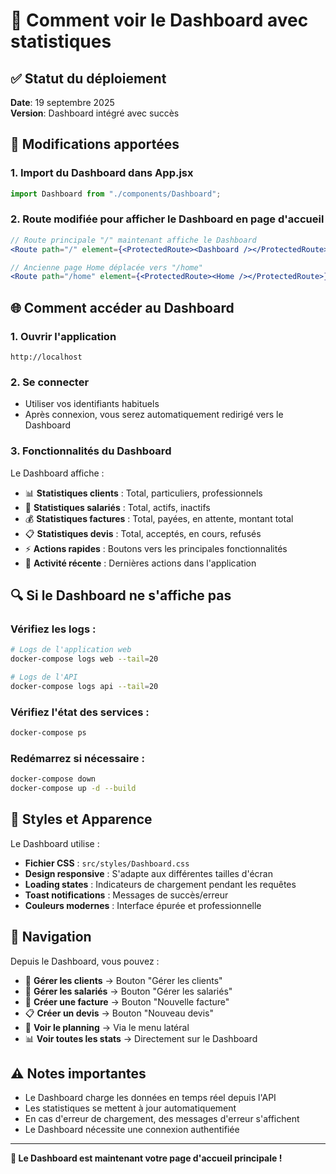 # 🎯 Comment voir le Dashboard avec statistiques

## ✅ Statut du déploiement 
**Date**: 19 septembre 2025  
**Version**: Dashboard intégré avec succès

## 🔧 Modifications apportées

### 1. **Import du Dashboard dans App.jsx**
```jsx
import Dashboard from "./components/Dashboard";
```

### 2. **Route modifiée pour afficher le Dashboard en page d'accueil**
```jsx
// Route principale "/" maintenant affiche le Dashboard
<Route path="/" element={<ProtectedRoute><Dashboard /></ProtectedRoute>} />

// Ancienne page Home déplacée vers "/home"  
<Route path="/home" element={<ProtectedRoute><Home /></ProtectedRoute>} />
```

## 🌐 Comment accéder au Dashboard

### 1. **Ouvrir l'application**
```
http://localhost
```

### 2. **Se connecter** 
- Utiliser vos identifiants habituels
- Après connexion, vous serez automatiquement redirigé vers le Dashboard

### 3. **Fonctionnalités du Dashboard**
Le Dashboard affiche :
- 📊 **Statistiques clients** : Total, particuliers, professionnels
- 👥 **Statistiques salariés** : Total, actifs, inactifs  
- 💰 **Statistiques factures** : Total, payées, en attente, montant total
- 📋 **Statistiques devis** : Total, acceptés, en cours, refusés
- ⚡ **Actions rapides** : Boutons vers les principales fonctionnalités
- 📝 **Activité récente** : Dernières actions dans l'application

## 🔍 Si le Dashboard ne s'affiche pas

### Vérifiez les logs :
```bash
# Logs de l'application web
docker-compose logs web --tail=20

# Logs de l'API
docker-compose logs api --tail=20
```

### Vérifiez l'état des services :
```bash
docker-compose ps
```

### Redémarrez si nécessaire :
```bash
docker-compose down
docker-compose up -d --build
```

## 🎨 Styles et Apparence

Le Dashboard utilise :
- **Fichier CSS** : `src/styles/Dashboard.css`
- **Design responsive** : S'adapte aux différentes tailles d'écran
- **Loading states** : Indicateurs de chargement pendant les requêtes
- **Toast notifications** : Messages de succès/erreur
- **Couleurs modernes** : Interface épurée et professionnelle

## 📱 Navigation

Depuis le Dashboard, vous pouvez :
- 👥 **Gérer les clients** → Bouton "Gérer les clients"
- 💼 **Gérer les salariés** → Bouton "Gérer les salariés"  
- 📄 **Créer une facture** → Bouton "Nouvelle facture"
- 📋 **Créer un devis** → Bouton "Nouveau devis"
- 📅 **Voir le planning** → Via le menu latéral
- 📊 **Voir toutes les stats** → Directement sur le Dashboard

## ⚠️ Notes importantes

- Le Dashboard charge les données en temps réel depuis l'API
- Les statistiques se mettent à jour automatiquement
- En cas d'erreur de chargement, des messages d'erreur s'affichent
- Le Dashboard nécessite une connexion authentifiée

---

**🎉 Le Dashboard est maintenant votre page d'accueil principale !**